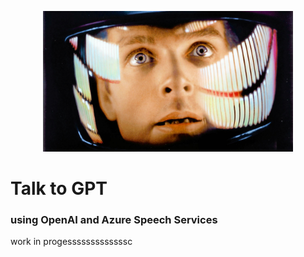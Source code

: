 <p align="center">
  <img src="img/hal.jpg" alt="HAL Image" width="400">
</p>

# Talk to GPT
### using OpenAI and Azure Speech Services

work in progesssssssssssssc